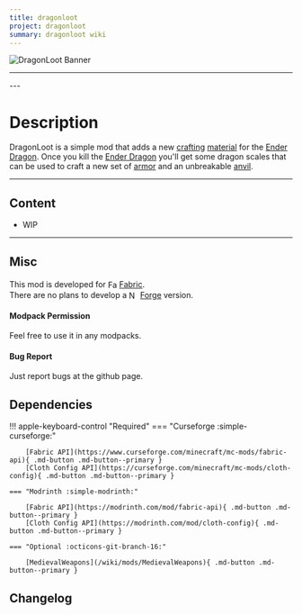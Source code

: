 ```yaml
---
title: dragonloot
project: dragonloot
summary: dragonloot wiki
---
```

<script src="/wiki/javascripts/data.js"></script>
<script src="/wiki/javascripts/sidebar.js" id="dragonloot"></script>

![DragonLoot Banner](/wiki/assets/general/banner/dragonlootbanner.png)

---
<div id="showcase-gallery" modid="dragonloot" image_1="dragonloot_image_1" image_2="dragonloot_image_2" image_3="dragonloot_image_3" image_4="dragonloot_image_4"></div>
<script src="/wiki/javascripts/showcase.js"></script>
---

# Description
DragonLoot is a simple mod that adds a new [crafting](https://minecraft.wiki/w/Crafting) [material](https://minecraft.wiki/w/Materials) for the [Ender Dragon](https://minecraft.wiki/w/Ender_Dragon).
Once you kill the [Ender Dragon](https://minecraft.wiki/w/Ender_Dragon) you'll get some dragon scales that can be used to craft a new set of [armor](https://minecraft.wiki/w/Armor) and an unbreakable [anvil](https://minecraft.wiki/w/Anvil).

---
## Content
- WIP
<!-- - [Block List](/wiki/mods/DragonLoot/Blocks/#list-of-blocks)
- [Entity List](/wiki/mods/DragonLoot/Entities/#list-of-entities)
- [Item List](/wiki/mods/DragonLoot/Items/#list-of-items)
- [Structure List](/wiki/mods/DragonLoot/Structures/#list-of-structures) -->
  
---
## Misc
This mod is developed for <img src="https://fabricmc.net/assets/logo.png" alt="Fabric" width="16" height="16" style="position: relative; top: 3px;"> [Fabric](https://fabricmc.net/).  
There are no plans to develop a <img src="https://neoforged.net/img/authors/neoforged.png" alt="NeoForged" width="16" height="16" style="position: relative; top: 3px;"> [Forge](https://neoforged.net/) version.  

#### Modpack Permission
Feel free to use it in any modpacks.  

#### Bug Report
Just report bugs at the github page.  

## Dependencies

!!! apple-keyboard-control "Required"
    === "Curseforge :simple-curseforge:"

        [Fabric API](https://www.curseforge.com/minecraft/mc-mods/fabric-api){ .md-button .md-button--primary }
        [Cloth Config API](https://curseforge.com/minecraft/mc-mods/cloth-config){ .md-button .md-button--primary }

    === "Modrinth :simple-modrinth:"

        [Fabric API](https://modrinth.com/mod/fabric-api){ .md-button .md-button--primary }
        [Cloth Config API](https://modrinth.com/mod/cloth-config){ .md-button .md-button--primary }

    === "Optional :octicons-git-branch-16:"

        [MedievalWeapons](/wiki/mods/MedievalWeapons){ .md-button .md-button--primary }

## Changelog
<script src="https://cdn.jsdelivr.net/npm/marked/marked.min.js"></script>
<div id="log" modid="dragonloot"></div>
